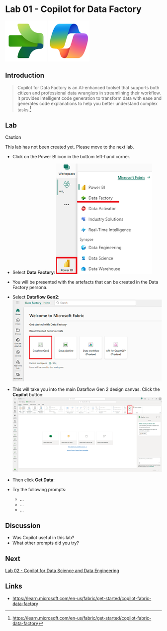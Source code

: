 # Lab 01 - Copilot for Data Factory 

![Data Factory](/images/datafactory.svg)
![Copilot](/images/copilot.svg)

## Introduction
> Copilot for Data Factory is an AI-enhanced toolset that supports both citizen and professional data wranglers in streamlining their workflow. It provides intelligent code generation to transform data with ease and generates code explanations to help you better understand complex tasks.[^1]

## Lab
> [!CAUTION]
> This lab has not been created yet.  Please move to the next lab.
- Click on the Power BI icon in the bottom left-hand corner.
- Select **Data Factory**:
![Data Factory Persona](/labs/lab01/images/datafactorypersona.png)
- You will be presented with the artefacts that can be created in the Data Factory persona.
- Select **Dataflow Gen2**:
![New Dataflow Gen2](/labs/lab01/images/newdataflowgen2.png)
- This will take you into the main Dataflow Gen 2 design canvas.  Click the **Copilot** button:
![Dataflow Gen 2 Design Canvas](/labs/lab01/images/dfg2mainscreen.png)
- Then click **Get Data**:

- Try the following prompts:
  - ...
  - ...
  - ...

## Discussion
- Was Copilot useful in this lab?
- What other prompts did you try?

## Next
[Lab 02 - Copilot for Data Science and Data Engineering](/labs/lab02/lab02.md)

## Links
- https://learn.microsoft.com/en-us/fabric/get-started/copilot-fabric-data-factory

[^1]: https://learn.microsoft.com/en-us/fabric/get-started/copilot-fabric-data-factory